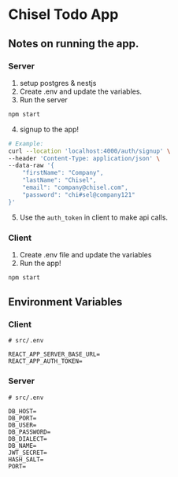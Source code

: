 # Chisel Todo App

## Notes on running the app.

### Server

1. setup postgres & nestjs
2. Create .env and update the variables.
3. Run the server

```bash
npm start
```

4. signup to the app!

```bash
# Example:
curl --location 'localhost:4000/auth/signup' \
--header 'Content-Type: application/json' \
--data-raw '{
    "firstName": "Company",
    "lastName": "Chisel",
    "email": "company@chisel.com",
    "password": "chi#sel@company121"
}'
```

5. Use the `auth_token` in client to make api calls.

### Client

1. Create .env file and update the variables
2. Run the app!

```bash
npm start
```

## Environment Variables

### Client

```
# src/.env

REACT_APP_SERVER_BASE_URL=
REACT_APP_AUTH_TOKEN=
```

### Server

```
# src/.env

DB_HOST=
DB_PORT=
DB_USER=
DB_PASSWORD=
DB_DIALECT=
DB_NAME=
JWT_SECRET=
HASH_SALT=
PORT=
```
